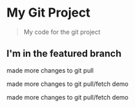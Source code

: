 # My Git Project

>My code for the git project

## I'm in the featured branch

made more changes to git pull

made more changes to git pull/fetch demo

made more changes to git pull/fetch demo
